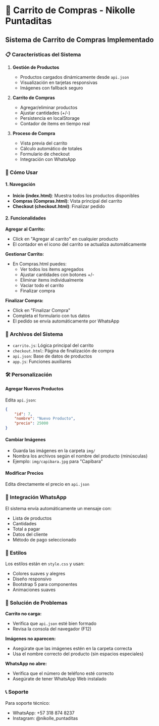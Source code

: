# 🛒 Carrito de Compras - Nikolle Puntaditas

## Sistema de Carrito de Compras Implementado

### 📋 Características del Sistema

1. **Gestión de Productos**
   - Productos cargados dinámicamente desde `api.json`
   - Visualización en tarjetas responsivas
   - Imágenes con fallback seguro

2. **Carrito de Compras**
   - Agregar/eliminar productos
   - Ajustar cantidades (+/-)
   - Persistencia en localStorage
   - Contador de items en tiempo real

3. **Proceso de Compra**
   - Vista previa del carrito
   - Cálculo automático de totales
   - Formulario de checkout
   - Integración con WhatsApp

### 🚀 Cómo Usar

#### 1. Navegación
- **Inicio (index.html)**: Muestra todos los productos disponibles
- **Compras (Compras.html)**: Vista principal del carrito
- **Checkout (checkout.html)**: Finalizar pedido

#### 2. Funcionalidades

**Agregar al Carrito:**
- Click en "Agregar al carrito" en cualquier producto
- El contador en el icono del carrito se actualiza automáticamente

**Gestionar Carrito:**
- En Compras.html puedes:
  - Ver todos los items agregados
  - Ajustar cantidades con botones +/- 
  - Eliminar items individualmente
  - Vaciar todo el carrito
  - Finalizar compra

**Finalizar Compra:**
- Click en "Finalizar Compra"
- Completa el formulario con tus datos
- El pedido se envía automáticamente por WhatsApp

### 📁 Archivos del Sistema

- `carrito.js`: Lógica principal del carrito
- `checkout.html`: Página de finalización de compra
- `api.json`: Base de datos de productos
- `app.js`: Funciones auxiliares

### 🛠️ Personalización

#### Agregar Nuevos Productos
Edita `api.json`:
```json
{
    "id": 7,
    "nombre": "Nuevo Producto",
    "precio": 25000
}
```

#### Cambiar Imágenes
- Guarda las imágenes en la carpeta `img/`
- Nombra los archivos según el nombre del producto (minúsculas)
- Ejemplo: `img/capibara.jpg` para "Capibara"

#### Modificar Precios
Edita directamente el precio en `api.json`

### 📱 Integración WhatsApp

El sistema envía automáticamente un mensaje con:
- Lista de productos
- Cantidades
- Total a pagar
- Datos del cliente
- Método de pago seleccionado

### 🎨 Estilos

Los estilos están en `style.css` y usan:
- Colores suaves y alegres
- Diseño responsivo
- Bootstrap 5 para componentes
- Animaciones suaves

### 🔧 Solución de Problemas

**Carrito no carga:**
- Verifica que `api.json` esté bien formado
- Revisa la consola del navegador (F12)

**Imágenes no aparecen:**
- Asegúrate que las imágenes estén en la carpeta correcta
- Usa el nombre correcto del producto (sin espacios especiales)

**WhatsApp no abre:**
- Verifica que el número de teléfono esté correcto
- Asegúrate de tener WhatsApp Web instalado

### 📞 Soporte

Para soporte técnico:
- WhatsApp: +57 318 874 8237
- Instagram: @nikolle_puntaditas
